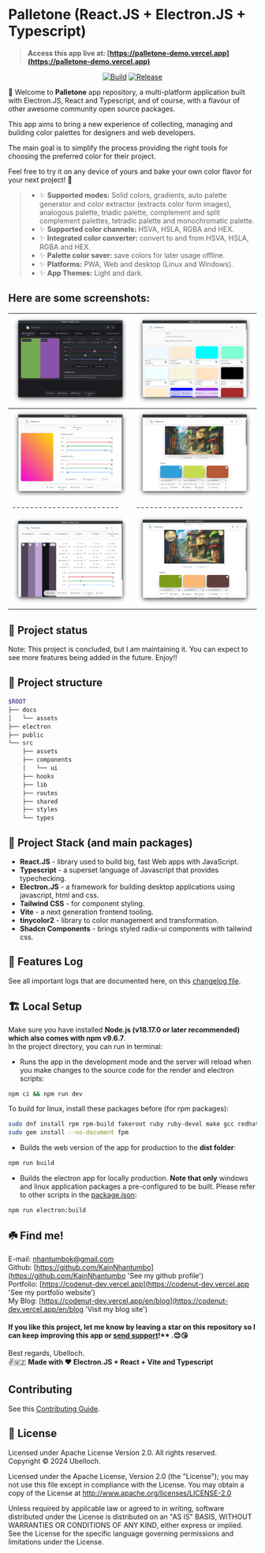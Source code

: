 # Palletone (React.JS + Electron.JS + Typescript)

> **Access this app live at: [https://palletone-demo.vercel.app](https://palletone-demo.vercel.app)**

<div align="center">

[![Build](https://github.com/KainNhantumbo/palletone-app/actions/workflows/build.yml/badge.svg)](https://github.com/KainNhantumbo/palletone-app/actions/workflows/build.yml)
[![Release](https://github.com/KainNhantumbo/palletone-app/actions/workflows/release.yml/badge.svg)](https://github.com/KainNhantumbo/palletone-app/actions/workflows/release.yml)

</div>

🎉 Welcome to **Palletone** app repository, a multi-platform application built with Electron.JS, React and Typescript, and of course, with a flavour of other awesome community open source packages.

This app aims to bring a new experience of collecting, managing and building color palettes for designers and web developers.

The main goal is to simplify the process providing the right tools for choosing the preferred color for their project.

Feel free to try it on any device of yours and bake your own color flavor for your next project! 🥳

> - ✨ **Supported modes:** Solid colors, gradients, auto palette generator and color extractor (extracts color form images), analogous palette, triadic palette, complement and split complement palettes, tetradic palette and monochromatic palette.
> - ✨ **Supported color channels:** HSVA, HSLA, RGBA and HEX.
> - ✨ **Integrated color converter:** convert to and from HSVA, HSLA, RGBA and HEX.
> - ✨ **Palette color saver:** save colors for later usage offline.
> - ✨ **Platforms:** PWA, Web and desktop (Linux and Windows).
> - ✨ **App Themes:** Light and dark.

## **Here are some screenshots:**

| ![](./docs/assets/1.png) | ![](./docs/assets/2.png) |
| ------------------------ | ------------------------ |
| ![](./docs/assets/3.png) | ![](./docs/assets/4.png) |
| ------------------------ | ------------------------ |
| ![](./docs/assets/5.png) | ![](./docs/assets/6.png) |

## 🌠 Project status

Note: This project is concluded, but I am maintaining it. You can expect to see more features being added in the future. Enjoy!!

## 🌳 Project structure

```bash
$ROOT
├── docs
│   └── assets
├── electron
├── public
└── src
    ├── assets
    ├── components
    │   └── ui
    ├── hooks
    ├── lib
    ├── routes
    ├── shared
    ├── styles
    └── types
```

## 🐾 Project Stack (and main packages)

- **React.JS** - library used to build big, fast Web apps with JavaScript.
- **Typescript** - a superset language of Javascript that provides typechecking.
- **Electron.JS** - a framework for building desktop applications using javascript, html and css.
- **Tailwind CSS** - for component styling.
- **Vite** - a next generation frontend tooling.
- **tinycolor2** - library to color management and transformation.
- **Shadcn Components** - brings styled radix-ui components with tailwind css.

## 🎊 Features Log

See all important logs that are documented here, on this [changelog file](CHANGELOG.md).

## 🏗️ Local Setup

Make sure you have installed **Node.js (v18.17.0 or later recommended) which also comes with npm v9.6.7**.\
In the project directory, you can run in terminal:

- Runs the app in the development mode and the server will reload when you make changes to the source code for the render and electron scripts:

```bash
npm ci && npm run dev
```

To build for linux, install these packages before (for rpm packages):

```bash
sudo dnf install rpm rpm-build fakeroot ruby ruby-devel make gcc redhat-rpm-config
sudo gem install --no-document fpm
```

- Builds the web version of the app for production to the **dist folder**:

```bash
npm run build
```

- Builds the electron app for locally production. **Note that only** windows and linux application packages a pre-configured to be built. Please refer to other scripts in the [package.json](package.json):

```bash
npm run electron:build
```

## ☘️ Find me!

E-mail: [nhantumbok@gmail.com](nhantumbok@gmail.com 'Send an e-mail')\
Github: [https://github.com/KainNhantumbo](https://github.com/KainNhantumbo 'See my github profile')\
Portfolio: [https://codenut-dev.vercel.app](https://codenut-dev.vercel.app 'See my portfolio website')\
My Blog: [https://codenut-dev.vercel.app/en/blog](https://codenut-dev.vercel.app/en/blog 'Visit my blog site')

#### If you like this project, let me know by leaving a star on this repository so I can keep improving this app or [send support](https://www.buymeacoffee.com/nhantumbokU/)!\*\* .😊😘

Best regards, Ubelloch.\
✌️🇲🇿 **Made with ❤ Electron.JS + React + Vite and Typescript**

## Contributing

See this [Contributing Guide](CONTRIBUTING.md).

## 📜 License

Licensed under Apache License Version 2.0. All rights reserved.\
Copyright &copy; 2024 Ubelloch.

Licensed under the Apache License, Version 2.0 (the "License"); you may not use this file except in compliance with the License. You may obtain a copy of the License at http://www.apache.org/licenses/LICENSE-2.0

Unless required by applicable law or agreed to in writing, software distributed under the License is distributed on an "AS IS" BASIS, WITHOUT WARRANTIES OR CONDITIONS OF ANY KIND, either express or implied. See the License for the specific language governing permissions and limitations under the License.
